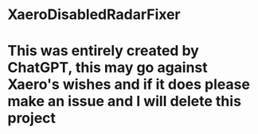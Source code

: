 ﻿# XaeroDisabledRadarFixer
# This was entirely created by ChatGPT, this may go against Xaero's wishes and if it does please make an issue and I will delete this project
